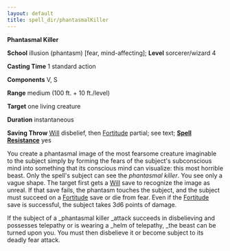 ```yaml
---
layout: default
title: spell_dir/phantasmalKiller
---
```

 **Phantasmal Killer**

**School** illusion (phantasm) [fear, mind-affecting]; **Level** sorcerer/wizard 4

**Casting Time** 1 standard action

**Components** V, S

**Range** medium (100 ft. + 10 ft./level)

**Target** one living creature

**Duration** instantaneous

**Saving Throw** [Will](../combat#_will) disbelief, then [Fortitude](../combat#_fortitude) partial; see text; **[Spell Resistance](../glossary#_spell-resistance)** yes

You create a phantasmal image of the most fearsome creature imaginable to the subject simply by forming the fears of the subject's subconscious mind into something that its conscious mind can visualize: this most horrible beast. Only the spell's subject can see the _phantasmal killer_. You see only a vague shape. The target first gets a [Will](../combat#_will) save to recognize the image as unreal. If that save fails, the phantasm touches the subject, and the subject must succeed on a [Fortitude](../combat#_fortitude) save or die from fear. Even if the [Fortitude](../combat#_fortitude) save is successful, the subject takes 3d6 points of damage.

If the subject of a _phantasmal killer _attack succeeds in disbelieving and possesses telepathy or is wearing a _helm of telepathy, _the beast can be turned upon you. You must then disbelieve it or become subject to its deadly fear attack.

